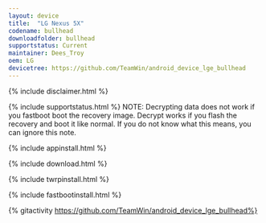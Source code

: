 ```yaml
---
layout: device
title:  "LG Nexus 5X"
codename: bullhead
downloadfolder: bullhead
supportstatus: Current
maintainer: Dees_Troy
oem: LG
devicetree: https://github.com/TeamWin/android_device_lge_bullhead
---
```


{% include disclaimer.html %}

{% include supportstatus.html %}
NOTE: Decrypting data does not work if you fastboot boot the recovery image. Decrypt works if you flash the recovery and boot it like normal. If you do not know what this means, you can ignore this note.

{% include appinstall.html %}

{% include download.html %}

{% include twrpinstall.html %}

{% include fastbootinstall.html %}

{% gitactivity  https://github.com/TeamWin/android_device_lge_bullhead%}

